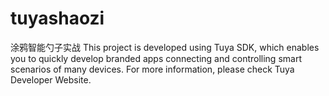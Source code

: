 # tuyashaozi
涂鸦智能勺子实战
This project is developed using Tuya SDK, which enables you to quickly develop branded apps connecting and controlling smart scenarios of many devices.
For more information, please check Tuya Developer Website.
